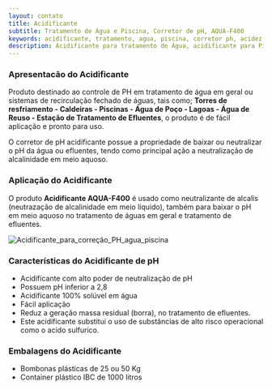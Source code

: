 ```yaml
---
layout: contato
title: Acidificante
subtitle: Tratamento de Água e Piscina, Corretor de pH, AQUA-F400
keywords: acidificante, tratamento, agua, piscina, corretor ph, acidez
description: Acidificante para tratamento de Água, acidificante para Piscina, Corretor de pH, AQUA-F400, corretor de alcidez.
---
```


### Apresentacão do Acidificante

Produto destinado ao controle de PH em tratamento de água em geral ou sistemas de recirculação fechado de águas, tais como; **Torres de resfriamento - Caldeiras - Piscinas - Água de Poço - Lagoas - Água de Reuso - Estação de Tratamento de Efluentes**, o produto é de fácil aplicação e pronto para uso.

O corretor de pH acidificante possue a propriedade de baixar ou neutralizar o pH da água ou efluentes, tendo como principal ação a neutralização de alcalinidade em meio aquoso.

### Aplicação do Acidificante
O produto **Acidificante AQUA-F400** é usado como neutralizante de alcalis (neutrazação de alcalinidade em meio líquido), também para baixar o pH em meio aquoso no tratamento de águas em geral e tratamento de efluentes.

<img class="img-responsive pull-Right" style="max-width: 80%;" src="../../website/images/acifificante_PH_piscina_agua.jpg" alt="Acidificante_para_correção_PH_agua_piscina">

### Características do Acidificante de pH

- Acidificante com alto poder de neutralização de pH
- Possuem pH inferior a 2,8
- Acidificante 100% solúvel em água
- Fácil aplicação
- Reduz a geração massa residual (borra), no tratamento de efluentes.
- Este acidificante substitui o uso de substâncias de alto risco operacional como o acido sulfurico.

### Embalagens do Acidificante

- Bombonas plásticas de 25 ou 50 Kg
- Container plástico IBC de 1000 litros

